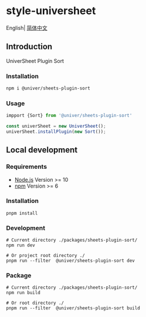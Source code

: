 # style-universheet

English| [简体中文](./README-zh.md)

## Introduction

UniverSheet Plugin Sort

### Installation

```bash
npm i @univer/sheets-plugin-sort
```

### Usage

```js
impport {Sort} from '@univer/sheets-plugin-sort'

const univerSheet = new UniverSheet();
univerSheet.installPlugin(new Sort());
```

## Local development

### Requirements

-   [Node.js](https://nodejs.org/en/) Version >= 10
-   [npm](https://www.npmjs.com/) Version >= 6

### Installation

```
pnpm install
```

### Development

```
# Current directory ./packages/sheets-plugin-sort/
npm run dev

# Or project root directory ./
pnpm run --filter  @univer/sheets-plugin-sort dev
```

### Package

```
# Current directory ./packages/sheets-plugin-sort/
npm run build

# Or root directory ./
pnpm run --filter  @univer/sheets-plugin-sort build
```
